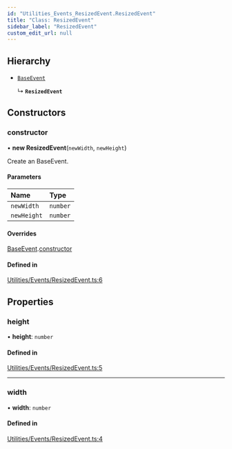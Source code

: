 ```yaml
---
id: "Utilities_Events_ResizedEvent.ResizedEvent"
title: "Class: ResizedEvent"
sidebar_label: "ResizedEvent"
custom_edit_url: null
---
```




## Hierarchy

- [`BaseEvent`](../Utilities_BaseEvent.BaseEvent)

  ↳ **`ResizedEvent`**

## Constructors

### constructor

• **new ResizedEvent**(`newWidth`, `newHeight`)

Create an BaseEvent.

#### Parameters

| Name | Type |
| :------ | :------ |
| `newWidth` | `number` |
| `newHeight` | `number` |

#### Overrides

[BaseEvent](../Utilities_BaseEvent.BaseEvent).[constructor](../Utilities_BaseEvent.BaseEvent#constructor)

#### Defined in

[Utilities/Events/ResizedEvent.ts:6](https://github.com/ZeaInc/zea-engine/blob/9080cb30e/src/Utilities/Events/ResizedEvent.ts#L6)

## Properties

### height

• **height**: `number`

#### Defined in

[Utilities/Events/ResizedEvent.ts:5](https://github.com/ZeaInc/zea-engine/blob/9080cb30e/src/Utilities/Events/ResizedEvent.ts#L5)

___

### width

• **width**: `number`

#### Defined in

[Utilities/Events/ResizedEvent.ts:4](https://github.com/ZeaInc/zea-engine/blob/9080cb30e/src/Utilities/Events/ResizedEvent.ts#L4)

